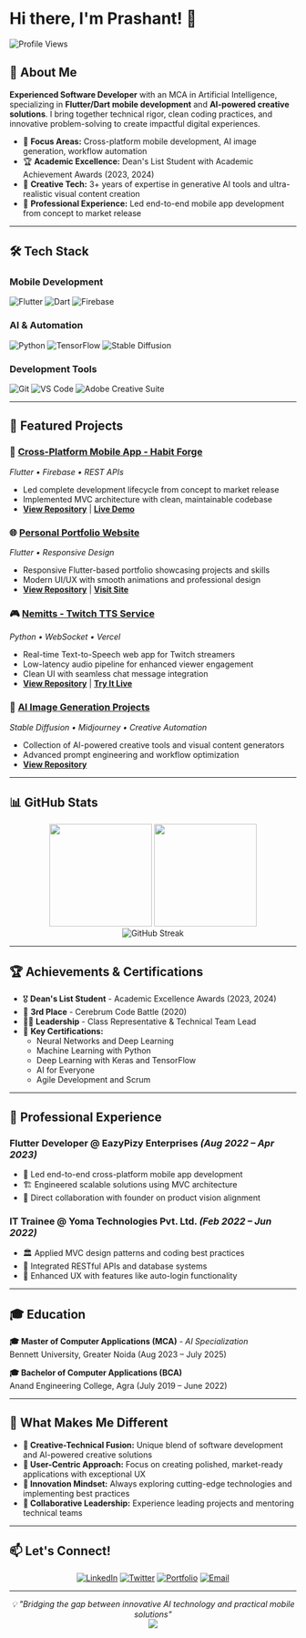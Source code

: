 # Hi there, I'm Prashant! 👋

![Profile Views](https://komarev.com/ghpvc/?username=prashantprojection&color=blue)

## 🚀 About Me

**Experienced Software Developer** with an MCA in Artificial Intelligence, specializing in **Flutter/Dart mobile development** and **AI-powered creative solutions**. I bring together technical rigor, clean coding practices, and innovative problem-solving to create impactful digital experiences.

- 🎯 **Focus Areas:** Cross-platform mobile development, AI image generation, workflow automation
- 🏆 **Academic Excellence:** Dean's List Student with Academic Achievement Awards (2023, 2024)
- 🎨 **Creative Tech:** 3+ years of expertise in generative AI tools and ultra-realistic visual content creation
- 💼 **Professional Experience:** Led end-to-end mobile app development from concept to market release

---

## 🛠️ Tech Stack

### **Mobile Development**
![Flutter](https://img.shields.io/badge/Flutter-%2302569B.svg?style=for-the-badge&logo=Flutter&logoColor=white)
![Dart](https://img.shields.io/badge/dart-%230175C2.svg?style=for-the-badge&logo=dart&logoColor=white)
![Firebase](https://img.shields.io/badge/firebase-%23039BE5.svg?style=for-the-badge&logo=firebase)

### **AI & Automation**
![Python](https://img.shields.io/badge/python-3670A0?style=for-the-badge&logo=python&logoColor=ffdd54)
![TensorFlow](https://img.shields.io/badge/TensorFlow-%23FF6F00.svg?style=for-the-badge&logo=TensorFlow&logoColor=white)
![Stable Diffusion](https://img.shields.io/badge/Stable%20Diffusion-FF6B35?style=for-the-badge)

### **Development Tools**
![Git](https://img.shields.io/badge/git-%23F05033.svg?style=for-the-badge&logo=git&logoColor=white)
![VS Code](https://img.shields.io/badge/Visual%20Studio%20Code-0078d7.svg?style=for-the-badge&logo=visual-studio-code&logoColor=white)
![Adobe Creative Suite](https://img.shields.io/badge/adobe-%23FF0000.svg?style=for-the-badge&logo=adobe&logoColor=white)

---

## 🎯 Featured Projects

### 📱 [Cross-Platform Mobile App - Habit Forge](#)
*Flutter • Firebase • REST APIs*
- Led complete development lifecycle from concept to market release
- Implemented MVC architecture with clean, maintainable codebase
- **[View Repository](#)** | **[Live Demo](#)**

### 🌐 [Personal Portfolio Website](#)
*Flutter • Responsive Design*
- Responsive Flutter-based portfolio showcasing projects and skills
- Modern UI/UX with smooth animations and professional design
- **[View Repository](#)** | **[Visit Site](#)**

### 🎮 [Nemitts - Twitch TTS Service](#)
*Python • WebSocket • Vercel*
- Real-time Text-to-Speech web app for Twitch streamers
- Low-latency audio pipeline for enhanced viewer engagement
- Clean UI with seamless chat message integration
- **[View Repository](#)** | **[Try It Live](#)**

### 🤖 [AI Image Generation Projects](#)
*Stable Diffusion • Midjourney • Creative Automation*
- Collection of AI-powered creative tools and visual content generators
- Advanced prompt engineering and workflow optimization
- **[View Repository](#)**

---

## 📊 GitHub Stats

<div align="center">
  <img height="180em" src="https://github-readme-stats.vercel.app/api?username=prashantprojection&show_icons=true&theme=tokyonight&include_all_commits=true&count_private=true"/>
  <img height="180em" src="https://github-readme-stats.vercel.app/api/top-langs/?username=prashantprojection&layout=compact&langs_count=7&theme=tokyonight"/>
</div>

<div align="center">
  <img src="https://github-readme-streak-stats.herokuapp.com/?user=prashantprojection&theme=tokyonight" alt="GitHub Streak"/>
</div>

---

## 🏆 Achievements & Certifications

- 🎖️ **Dean's List Student** - Academic Excellence Awards (2023, 2024)
- 🥉 **3rd Place** - Cerebrum Code Battle (2020)
- 👨‍💼 **Leadership** - Class Representative & Technical Team Lead
- 📜 **Key Certifications:**
  - Neural Networks and Deep Learning
  - Machine Learning with Python
  - Deep Learning with Keras and TensorFlow
  - AI for Everyone
  - Agile Development and Scrum

---

## 💼 Professional Experience

### **Flutter Developer** @ EazyPizy Enterprises *(Aug 2022 – Apr 2023)*
- 🚀 Led end-to-end cross-platform mobile app development
- 🏗️ Engineered scalable solutions using MVC architecture
- 🤝 Direct collaboration with founder on product vision alignment

### **IT Trainee** @ Yoma Technologies Pvt. Ltd. *(Feb 2022 – Jun 2022)*
- 🏛️ Applied MVC design patterns and coding best practices
- 🔗 Integrated RESTful APIs and database systems
- 📱 Enhanced UX with features like auto-login functionality

---

## 🎓 Education

**🎓 Master of Computer Applications (MCA)** - *AI Specialization*  
Bennett University, Greater Noida (Aug 2023 – July 2025)

**🎓 Bachelor of Computer Applications (BCA)**  
Anand Engineering College, Agra (July 2019 – June 2022)

---

## 🌟 What Makes Me Different

- **🎨 Creative-Technical Fusion:** Unique blend of software development and AI-powered creative solutions
- **📱 User-Centric Approach:** Focus on creating polished, market-ready applications with exceptional UX
- **🚀 Innovation Mindset:** Always exploring cutting-edge technologies and implementing best practices
- **🤝 Collaborative Leadership:** Experience leading projects and mentoring technical teams

---

## 📫 Let's Connect!

<div align="center">

[![LinkedIn](https://img.shields.io/badge/LinkedIn-%230077B5.svg?style=for-the-badge&logo=linkedin&logoColor=white)](#)
[![Twitter](https://img.shields.io/badge/Twitter-%231DA1F2.svg?style=for-the-badge&logo=Twitter&logoColor=white)](#)
[![Portfolio](https://img.shields.io/badge/Portfolio-%23000000.svg?style=for-the-badge&logo=firefox&logoColor=#FF7139)](#)
[![Email](https://img.shields.io/badge/Email-D14836?style=for-the-badge&logo=gmail&logoColor=white)](#)

</div>

---

<div align="center">
  <i>💡 "Bridging the gap between innovative AI technology and practical mobile solutions"</i>
</div>

<div align="center">
  <img src="https://capsule-render.vercel.app/api?type=waving&color=gradient&height=100&section=footer"/>
</div>
